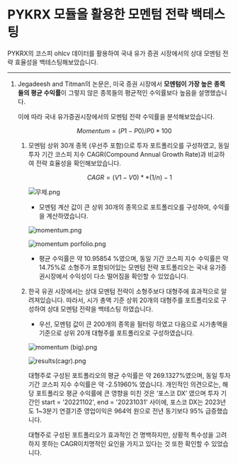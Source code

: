 # PYKRX 모듈을 활용한 모멘텀 전략 백테스팅

PYKRX의 코스피 ohlcv 데이터를 활용하여 국내 유가 증권 시장에서의 상대 모멘텀 전략 효율성을 백테스팅해보았습니다.

---

1. Jegadeesh and Titman의 논문은, 미국 증권 시장에서 **모멘텀이 가장 높은 종목들의 평균 수익률**이 그렇지 않은 종목들의 평균적인 수익률보다 높음을 설명했습니다.
    
    이에 따라 국내 유가증권시장에서의 모멘텀 전략 수익률을 분석해보았습니다. 
    
    $$
    Momentum = (P1 - P0)/P0 * 100
    $$
    
    1. 모멘텀 상위 30개 종목 (우선주 포함)으로 투자 포트폴리오를 구성하였고, 동일 투자 기간 코스피 지수 CAGR(Compound Annual Growth Rate)과 비교하여 전략 효율성을 확인해보았습니다.
        
        $$
        CAGR = (V1-V0)**(1/n)-1
        $$
        
        ![무제.png](https://prod-files-secure.s3.us-west-2.amazonaws.com/60c516c3-f4f5-4664-a9b3-c5fdfce32594/87a6f6b8-abf7-47a7-a587-94c368c09fb6/%E1%84%86%E1%85%AE%E1%84%8C%E1%85%A6.png)
        
        - 모멘텀 계산 값이 큰 상위 30개의 종목으로 포트폴리오를 구성하여, 수익률을 계산하였습니다.
        
        ![momentum.png](https://prod-files-secure.s3.us-west-2.amazonaws.com/60c516c3-f4f5-4664-a9b3-c5fdfce32594/618bd1a6-c027-42d2-9034-860c8ac2be59/momentum.png)
        
        ![momentum porfolio.png](https://prod-files-secure.s3.us-west-2.amazonaws.com/60c516c3-f4f5-4664-a9b3-c5fdfce32594/81122eba-0e34-4875-9cd5-a7dec9e1c2c3/momentum_porfolio.png)
        
        - 평균 수익률은 약 10.95854 %였으며, 동일 기간 코스피 지수 수익률은 약 14.75%로 소형주가 포함되어있는 모멘텀 전략 포트폴리오는 국내 유가증권시장에서 수익성이 다소 떨어짐을 확인할 수 있었습니다.
    2. 한국 유권 시장에서는 상대 모멘텀 전략이 소형주보다 대형주에 효과적으로 알려져있습니다. 따라서, 시가 총액 기준 상위 20개의 대형주를 포트폴리오로 구성하여 상대 모멘텀 전략을 백테스팅 하였습니다.
        - 우선, 모멘텀 값이 큰 200개의 종목을 필터링 하였고 다음으로 시가총액을 기준으로 상위 20개 대형주를 포트폴리오로 구성하였습니다.
        
        ![momentum (big).png](https://prod-files-secure.s3.us-west-2.amazonaws.com/60c516c3-f4f5-4664-a9b3-c5fdfce32594/11d1fa95-2be6-4cb4-a51c-e66592072992/momentum_(big).png)
        
        ![results(cagr).png](https://prod-files-secure.s3.us-west-2.amazonaws.com/60c516c3-f4f5-4664-a9b3-c5fdfce32594/6b8b952b-d7a1-468a-b35a-508c3e9f52ad/results(cagr).png)
        
        대형주로 구성된 포트폴리오의 평균 수익률은 약 269.1327%였으며, 동일 투자 기간 코스피 지수 수익률은 약 -2.51960% 였습니다. 개인적인 의견으로는, 해당 포트폴리오 평균 수익률에 큰 영향을 미친 것은 ‘포스코 DX’ 였으며 투자 기간인 start = '20221102', end = '20231031' 사이에, 포스코 DX는 2023년도 1~3분기 연결기준 영업이익은 964억 원으로 전년 동기보다 95% 급증했습니다. 
        
        대형주로 구성된 포트폴리오가 효과적인 건 명백하지만, 상황적 특수성을 고려하지 못하는 CAGR이치명적인 요인을 가지고 있다는 것 또한 확인할 수 있었습니다.
